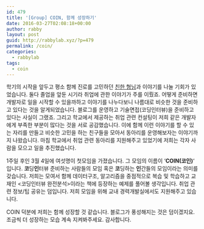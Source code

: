 ```yaml
---
id: 479
title: '[Group] COIN, 함께 성장하기'
date: 2016-03-27T02:08:18+00:00
author: rabby
layout: post
guid: http://rabbylab.xyz/?p=479
permalink: /coin/
categories:
  - rabbylab
tags:
  - coin
---
```

학기의 시작을 앞두고 평소 함께 진로를 고민하던 <a href="http://oyabun.xyz" target="_blank">친한 형님</a>과 이야기를 나눌 기회가 있었습니다. 둘다 졸업을 앞둔 시기라 취업에 관한 이야기가 주를 이뤘죠. 어떻게 준비하면 개발자로 일을 시작할 수 있을까하고 이야기를 나누다보니 나름대로 비슷한 것을 준비하고 있다는 것을 알게되었습니다. 블로그를 운영하고 기술면접(코딩인터뷰)을 준비하고 있다는 사실이 그랬죠. 그리고 학교에서 제공하는 취업 관련 컨설팅이 저희 같은 개발자에게 부족한 부분이 많다는 것을 서로 공감했습니다. 이에 함께 이런 이야기를 할 수 있는 자리를 만들고 비슷한 고민을 하는 친구들을 모아서 동아리를 운영해보자는 이야기까지 나왔습니다. 마침 학교에서 취업 관련 동아리를 지원해주고 있었기에 저희는 각자 사람을 모으고 일을 추진했습니다.

1주일 후인 3월 4일에 여섯명이 첫모임을 가졌습니다. 그 모임의 이름이 &#8216;**COIN(코인)**&#8216; 입니다. **코**딩**인**터뷰 준비하는 사람들의 모임 혹은 **코**딩하는 **인**간들의 모임이라는 의미를 갖습니다. 저희는 모여서 함께 데이터구조, 알고리즘을 중점적으로 복습 및 학습하고 교재인 <코딩인터뷰 완전분석>이라는 책에 등장하는 예제를 풀어볼 생각입니다. 취업 관련 정보/팁 공유는 덤입니다. 저희 모임을 위해 교내 경력개발실에서도 지원해주고 있습니다.

COIN 덕분에 저희는 함께 성장할 것 같습니다. 블로그가 풍성해지는 것은 덤이겠지요. 조금씩 더 성장하는 모습 계속 지켜봐주세요. 감사합니다.